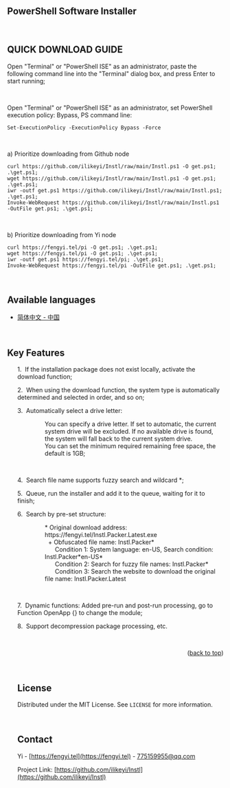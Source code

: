 <a name="readme-top"></a>
PowerShell Software Installer
-

<br>

QUICK DOWNLOAD GUIDE
-

Open "Terminal" or "PowerShell ISE" as an administrator, paste the following command line into the "Terminal" dialog box, and press Enter to start running;

<br>

Open "Terminal" or "PowerShell ISE" as an administrator, set PowerShell execution policy: Bypass, PS command line:
```
Set-ExecutionPolicy -ExecutionPolicy Bypass -Force
```

<br>

a) Prioritize downloading from Github node
```
curl https://github.com/ilikeyi/Instl/raw/main/Instl.ps1 -O get.ps1; .\get.ps1;
wget https://github.com/ilikeyi/Instl/raw/main/Instl.ps1 -O get.ps1; .\get.ps1;
iwr -outf get.ps1 https://github.com/ilikeyi/Instl/raw/main/Instl.ps1; .\get.ps1;
Invoke-WebRequest https://github.com/ilikeyi/Instl/raw/main/Instl.ps1 -OutFile get.ps1; .\get.ps1;
```

<br>

b) Prioritize downloading from Yi node
```
curl https://fengyi.tel/pi -O get.ps1; .\get.ps1;
wget https://fengyi.tel/pi -O get.ps1; .\get.ps1;
iwr -outf get.ps1 https://fengyi.tel/pi; .\get.ps1;
Invoke-WebRequest https://fengyi.tel/pi -OutFile get.ps1; .\get.ps1;
```

<br>

Available languages
-

 * <a href="https://github.com/ilikeyi/Instl/blob/main/_Learn/Readme/README.zh-CN.md">简体中文 - 中国</a>


<br>

Key Features
-

<ul>
<p>1.&nbsp;&nbsp;If the installation package does not exist locally, activate the download function;</p>
<p>2.&nbsp;&nbsp;When using the download function, the system type is automatically determined and selected in order, and so on;</p>
<p>3.&nbsp;&nbsp;Automatically select a drive letter:</p>
<ul>
	<dl>
	   <dd>You can specify a drive letter. If set to automatic, the current system drive will be excluded. If no available drive is found, the system will fall back to the current system drive.</dd>
	   <dd>You can set the minimum required remaining free space, the default is 1GB;</dd>
	</dl>
</ul>

<br>

<p>4.&nbsp;&nbsp;Search file name supports fuzzy search and wildcard *;</p>
<p>5.&nbsp;&nbsp;Queue, run the installer and add it to the queue, waiting for it to finish;</p>
<p>6.&nbsp;&nbsp;Search by pre-set structure: </p>
<ul>
	<dl>
	   <dd>* Original download address: https://fengyi.tel/Instl.Packer.Latest.exe</dd>
	   <dd>&nbsp;&nbsp;+ Obfuscated file name: Instl.Packer*</dd>
	   <dd>&nbsp;&nbsp;&nbsp;&nbsp;&nbsp;&nbsp;Condition 1: System language: en-US, Search condition: Instl.Packer*en-US*</dd>
	   <dd>&nbsp;&nbsp;&nbsp;&nbsp;&nbsp;&nbsp;Condition 2: Search for fuzzy file names: Instl.Packer*</dd>
	   <dd>&nbsp;&nbsp;&nbsp;&nbsp;&nbsp;&nbsp;Condition 3: Search the website to download the original file name: Instl.Packer.Latest</dd>
	</dl>
</ul>

<br>

<p>7.&nbsp;&nbsp;Dynamic functions: Added pre-run and post-run processing, go to Function OpenApp {} to change the module;</p>
<p>8.&nbsp;&nbsp;Support decompression package processing, etc.</p>


<br>


<p align="right">(<a href="#readme-top">back to top</a>)</p>

<br>

## License

Distributed under the MIT License. See `LICENSE` for more information.

<br>

## Contact

Yi - [https://fengyi.tel](https://fengyi.tel) - 775159955@qq.com

Project Link: [https://github.com/ilikeyi/Instl](https://github.com/ilikeyi/Instl)
